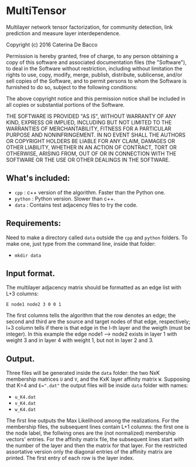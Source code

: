 # MultiTensor
Multilayer network tensor factorization, for community detection, link prediction and measure layer interdependence.

Copyright (c) 2016 Caterina De Bacco

Permission is hereby granted, free of charge, to any person obtaining a copy of this software and associated documentation files (the "Software"), to deal in the Software without restriction, including without limitation the rights to use, copy, modify, merge, publish, distribute, sublicense, and/or sell copies of the Software, and to permit persons to whom the Software is furnished to do so, subject to the following conditions:

The above copyright notice and this permission notice shall be included in all copies or substantial portions of the Software.

THE SOFTWARE IS PROVIDED "AS IS", WITHOUT WARRANTY OF ANY KIND, EXPRESS OR IMPLIED, INCLUDING BUT NOT LIMITED TO THE WARRANTIES OF MERCHANTABILITY, FITNESS FOR A PARTICULAR PURPOSE AND NONINFRINGEMENT. IN NO EVENT SHALL THE AUTHORS OR COPYRIGHT HOLDERS BE LIABLE FOR ANY CLAIM, DAMAGES OR OTHER LIABILITY, WHETHER IN AN ACTION OF CONTRACT, TORT OR OTHERWISE, ARISING FROM, OUT OF OR IN CONNECTION WITH THE SOFTWARE OR THE USE OR OTHER DEALINGS IN THE SOFTWARE.

## What's included:
- `cpp` : c++ version of the algorithm. Faster than the Python one.
- `python` : Python version. Slower than c++.
- `data` : Contains test adjacency files to try the code.

## Requirements:
Need to make a directory called `data` outside the `cpp` and `python` folders. 
To make one, just type from the command line, inside that folder: 
* `mkdir data`

## Input format.
The multilayer adjacency matrix should be formatted as an edge list with L+3 columns:

`E node1 node2 3 0 0 1`

The first columns tells the algorithm that the row denotes an edge; the second and third are the source and target nodes of that edge, respectively; l+3 column tells if there is that edge in the l-th layer and the weigth (must be integer). In this example the edge node1 --> node2 exists in layer 1 with weight 3 and in layer 4 with weight 1, but not in layer 2 and 3.

## Output.
Three files will be generated inside the `data` folder: the two NxK membership matrices `U` and `V`, and the KxK layer affinity matrix `W`. Supposing that K=4 and `E=".dat"` the output files will be inside `data` folder with names:
- `u_K4.dat`
- `v_K4.dat`
- `w_K4.dat`

The first line outputs the Max Likelihood among the realizations.
For the membership files, the subsequent lines contain L+1 columns: the first one is the node label, the follwing ones are the (not normalized) membership vectors' entries.
For the affinity matrix file, the subsequent lines start with the number of the layer and then the matrix for that layer.
For the restricted assortative version only the diagonal entries of the affinity matrix are printed. The first entry of each row is the layer index.


